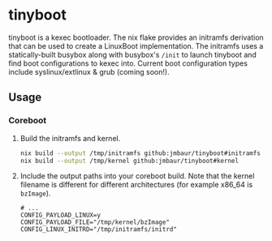 # tinyboot

tinyboot is a kexec bootloader. The nix flake provides an initramfs derivation
that can be used to create a LinuxBoot implementation. The initramfs uses a
statically-built busybox along with busybox's `/init` to launch tinyboot and
find boot configurations to kexec into. Current boot configuration types include
syslinux/extlinux & grub (coming soon!).

## Usage

### Coreboot

1. Build the initramfs and kernel.

   ```bash
   nix build --output /tmp/initramfs github:jmbaur/tinyboot#initramfs
   nix build --output /tmp/kernel github:jmbaur/tinyboot#kernel
   ```

1. Include the output paths into your coreboot build. Note that the kernel
   filename is different for different architectures (for example x86_64 is
   `bzImage`).

   ```
   # ...
   CONFIG_PAYLOAD_LINUX=y
   CONFIG_PAYLOAD_FILE="/tmp/kernel/bzImage"
   CONFIG_LINUX_INITRD="/tmp/initramfs/initrd"
   ```

